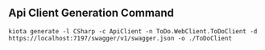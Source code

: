 ## Api Client Generation Command

`kiota generate -l CSharp -c ApiClient -n ToDo.WebClient.ToDoClient -d https://localhost:7197/swagger/v1/swagger.json -o ./ToDoClient`